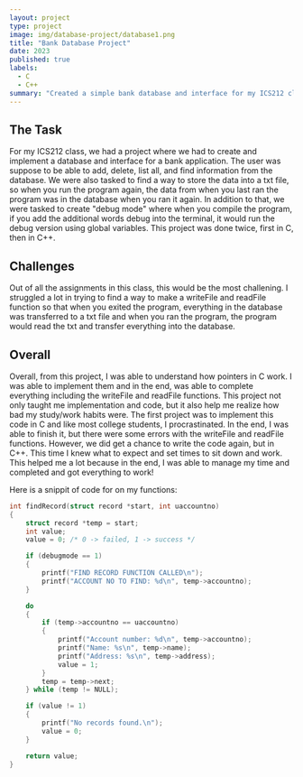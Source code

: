 ```yaml
---
layout: project
type: project
image: img/database-project/database1.png
title: "Bank Database Project"
date: 2023
published: true
labels:
  - C
  - C++
summary: "Created a simple bank database and interface for my ICS212 class."
---
```


## The Task
For my ICS212 class, we had a project where we had to create and implement a database and interface for a bank application. The user was suppose to be able to add, delete, list all, and find information from the database. We were also tasked to find a way to store the data into a txt file, so when you run the program again, the data from when you last ran the program was in the database when you ran it again. In addition to that, we were tasked to create "debug mode" where when you compile the program, if you add the additional words debug into the terminal, it would run the debug version using global variables. This project was done twice, first in C, then in C++.

## Challenges
Out of all the assignments in this class, this would be the most challening. I struggled a lot in trying to find a way to make a writeFile and readFile function so that when you exited the program, everything in the database was transferred to a txt file and when you ran the program, the program would read the txt and transfer everything into the database.

## Overall
Overall, from this project, I was able to understand how pointers in C work. I was able to implement them and in the end, was able to complete everything including the writeFile and readFile functions. This project not only taught me implementation and code, but it also help me realize how bad my study/work habits were. The first project was to implement this code in C and like most college students, I procrastinated. In the end, I was able to finish it, but there were some errors with the writeFile and readFile functions. However, we did get a chance to write the code again, but in C++. This time I knew what to expect and set times to sit down and work. This helped me a lot because in the end, I was able to manage my time and completed and got everything to work!

Here is a snippit of code for on my functions:
```c
int findRecord(struct record *start, int uaccountno)
{
    struct record *temp = start;
    int value;
    value = 0; /* 0 -> failed, 1 -> success */

    if (debugmode == 1)
    {
        printf("FIND RECORD FUNCTION CALLED\n");
        printf("ACCOUNT NO TO FIND: %d\n", temp->accountno);
    }

    do
    {
        if (temp->accountno == uaccountno)
        {
            printf("Account number: %d\n", temp->accountno);
            printf("Name: %s\n", temp->name);
            printf("Address: %s\n", temp->address);
            value = 1;
        }
        temp = temp->next;
    } while (temp != NULL);

    if (value != 1)
    {
        printf("No records found.\n");
        value = 0;
    }

    return value;
}
```
